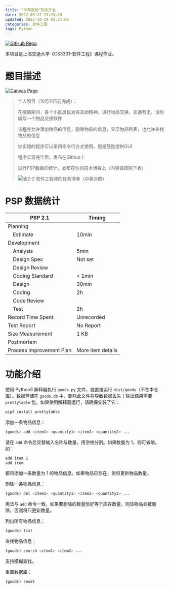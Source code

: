 ```yaml
---
title: “你帮我助”软件开发
date: 2022-09-22 11:23:20
updated: 2022-10-29 03:34:00
categories: 软件工程
tags: Python
---
```


[![GitHub Repo](https://img.shields.io/badge/GitHub-Help--Goods-blue)](https://github.com/tau-young/Help-Goods)

本项目是上海交通大学《CS3331-软件工程》课程作业。

# 题目描述

[![Canvas Page](https://img.shields.io/badge/Canvas-“你帮我助”软件开发-red)](https://oc.sjtu.edu.cn/courses/48894/assignments/181452)

> 个人项目（10月11日前完成）：
>
> 在疫情期间，各个小区居民发挥互助精神，进行物品交换，互通有无。请你编写一个物品交换软件
>
> 该程序允许添加物品的信息，删除物品的信息，显示物品列表，也允许查找物品的信息
>
> 你实现的程序可以采用命令行方式使用，但是鼓励提供GUI
>
> 程序实现完毕后，发布在Github上
>
> 进行PSP数据的统计，发布在你的技术博客上（内容请按照下表）
>
> ![表2-2 软件工程师的任务清单（中英对照）](https://oc.sjtu.edu.cn/courses/48894/files/5116866/preview?verifier=6ogAPjoGuA84rt4bfh1zJrdJRWq7HKCtwcwuH2B3)

# PSP 数据统计

|PSP 2.1|Timing|
|-|-|
|Planning||
|&emsp;Estimate|10min|
|Development||
|&emsp;Analysis|5min|
|&emsp;Design Spec|Not set|
|&emsp;Design Review||
|&emsp;Coding Standard|< 1min|
|&emsp;Design|30min|
|&emsp;Coding|2h|
|&emsp;Code Review||
|&emsp;Test|2h|
|Record Time Spent|Unrecorded|
|Test Report|No Report|
|Size Measurement|1 KB|
|Postmortem||
|Process Improvement Plan|More item details|

# 功能介绍

使用 Python3 解释器执行 `goods.py` 文件，或直接运行 `dist/goods`（不在本仓库）。数据存储在 `goods.db` 中，删除此文件将导致数据丢失！输出结果需要 `prettytable` 包，如果使用解释器运行，请确保安装了它：
```sh
pip3 install prettytable
```

添加一条物品信息：
```sh
(goods) add <item1> <quantity1> <item2> <quantity2> ...
```
请在 `add` 命令后交替输入名称与数量，用空格分割。如果数量为 1，则可省略。如：
```sh
add item 1
add item
```
都将添加一条数量为 1 的物品信息。如果物品已存在，则将更新物品数量。

删除一条物品信息：
```sh
(goods) del <item1> <quantity1> <item2> <quantity2> ...
```
用法与 `add` 命令一致。如果要删除的数量恰好等于库存数量，则该物品会被删除，否则将只更新数量。

列出所有物品信息：
```sh
(goods) list
```
查找物品信息：
```sh
(goods) search <item1> <item2> ...
```
支持模糊查找。

重置数据库：
```sh
(goods) reset
```